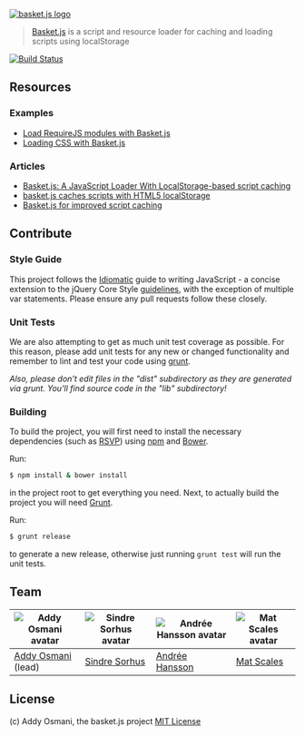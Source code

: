 [![basket.js logo](logo.png)](http://addyosmani.github.com/basket.js)

> [Basket.js](http://addyosmani.github.com/basket.js) is a script and resource loader for caching and loading scripts using localStorage

[![Build Status](https://travis-ci.org/addyosmani/basket.js.svg?branch=gh-pages)](https://travis-ci.org/addyosmani/basket.js)


## Resources

### Examples

* [Load RequireJS modules with Basket.js](https://github.com/andrewwakeling/requirejs-basketjs/blob/master/basket-loader.js)
* [Loading CSS with Basket.js](https://github.com/andrewwakeling/basket-css-example)

### Articles

* [Basket.js: A JavaScript Loader With LocalStorage-based script caching](http://badassjs.com/post/40850339601/basket-js-a-javascript-loader-with-localstorage-based)
* [basket.js caches scripts with HTML5 localStorage](http://ahmadassaf.com/blog/web-development/scripts-plugins/basket-js-caches-scripts-with-html5-localstorage/)
* [Basket.js for improved script caching](http://t3n.de/news/basketjs-performance-localstorage-515119/)


## Contribute

### Style Guide

This project follows the [Idiomatic](https://github.com/rwldrn/idiomatic.js) guide to writing JavaScript - a concise extension to the jQuery Core Style [guidelines](http://docs.jquery.com/JQuery_Core_Style_Guidelines), with the exception of multiple var statements. Please ensure any pull requests follow these closely.


### Unit Tests

We are also attempting to get as much unit test coverage as possible. For this reason, please add unit tests for any new or changed functionality and remember to lint and test your code using [grunt](http://gruntjs.com).

*Also, please don't edit files in the "dist" subdirectory as they are generated via grunt. You'll find source code in the "lib" subdirectory!*

### Building

To build the project, you will first need to install the necessary dependencies (such as [RSVP](https://github.com/tildeio/rsvp.js)) using [npm](http://npmjs.org) and [Bower](http://bower.io).

Run:

```sh
$ npm install & bower install
```

in the project root to get everything you need. Next, to actually build the project you will need [Grunt](http://gruntjs.com).

Run:

```sh
$ grunt release
```

to generate a new release, otherwise just running `grunt test` will run the unit tests.


## Team

| ![Addy Osmani avatar](http://www.gravatar.com/avatar/96270e4c3e5e9806cf7245475c00b275.png?s=60) | ![Sindre Sorhus avatar](http://www.gravatar.com/avatar/d36a92237c75c5337c17b60d90686bf9.png?s=60) | ![Andrée Hansson avatar](http://www.gravatar.com/avatar/9a22324229aebc599d46dacab494ce77.png?s=60) | ![Mat Scales avatar](http://www.gravatar.com/avatar/c2b874c38990ed90a0ed15ac33bda00f.png?s=60) |
|---|---|---|---|
| [Addy Osmani](https://github.com/addyosmani) (lead) | [Sindre Sorhus](https://github.com/sindresorhus) | [Andrée Hansson](https://github.com/peol) | [Mat Scales](https://github.com/wibblymat) |


## License
(c) Addy Osmani, the basket.js project
[MIT License](http://en.wikipedia.org/wiki/MIT_License)
